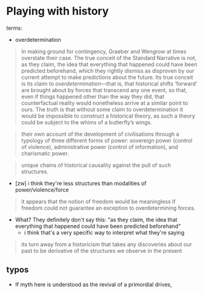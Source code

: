 # Playing with history

terms:
- overdetermination

> In making ground for contingency, Graeber and Wengrow at times overstate their case. The true conceit of the Standard Narrative is not, as they claim, the idea that everything that happened could have been predicted beforehand, which they rightly dismiss as disproven by our current attempt to make predictions about the future. Its true conceit is its claim to _overdetermination_—that is, that historical shifts ‘forward’ are brought about by forces that transcend any one event, so that, even if things happened other than the way they did, that counterfactual reality would nonetheless arrive at a similar point to ours. The truth is that without some claim to overdetermination it would be impossible to construct a historical theory, as such a theory could be subject to the whims of a butterfly’s wings.

> their own account of the development of civilisations through a typology of three different forms of power: sovereign power (control of violence), administrative power (control of information), and charismatic power.

> unique chains of historical causality against the pull of such structures.

- [zw] i think they're less structures than modalities of power/violence/force

> it appears that the notion of freedom would be meaningless if freedom could not guarantee an exception to overdetermining forces.

- What? They definitely don't say this: "as they claim, the idea that everything that happened could have been predicted beforehand"
	- i think that's a very specific way to interpret what they're saying

> its turn away from a historicism that takes any discoveries about our past to be derivative of the structures we observe in the present

## typos
- If myth here is understood as the revival of a primordial drives,